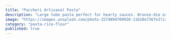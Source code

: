 ```yaml
---
title: "Paccheri Artisanal Pasta"
description: "Large tube pasta perfect for hearty sauces. Bronze-die extruded for perfect sauce adhesion and al dente texture."
image: "https://images.unsplash.com/photo-1574894709920-11b28e7367e3?ixlib=rb-4.0.3&auto=format&fit=crop&w=800&q=80"
category: "pasta-rice-flour"
published: true
---
```

